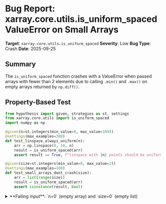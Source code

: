 # Bug Report: xarray.core.utils.is_uniform_spaced ValueError on Small Arrays

**Target**: `xarray.core.utils.is_uniform_spaced`
**Severity**: Low
**Bug Type**: Crash
**Date**: 2025-09-25

## Summary

The `is_uniform_spaced` function crashes with a ValueError when passed arrays with fewer than 2 elements due to calling `.min()` and `.max()` on empty arrays returned by `np.diff()`.

## Property-Based Test

```python
from hypothesis import given, strategies as st, settings
from xarray.core.utils import is_uniform_spaced
import numpy as np

@given(n=st.integers(min_value=0, max_value=100))
@settings(max_examples=300)
def test_linspace_always_uniform(n):
    arr = np.linspace(0, 10, n)
    result = is_uniform_spaced(arr)
    assert result == True, f"linspace with {n} points should be uniformly spaced"

@given(size=st.integers(min_value=0, max_value=2))
@settings(max_examples=100)
def test_small_arrays_dont_crash(size):
    arr = list(range(size))
    result = is_uniform_spaced(arr)
    assert isinstance(result, bool)
```

<details>

<summary>
**Failing input**: `n=0` (empty array) and `size=0` (empty list)
</summary>
```
Traceback (most recent call last):
  File "/home/npc/pbt/agentic-pbt/worker_/8/hypo.py", line 25, in <module>
    test_linspace_always_uniform()
    ~~~~~~~~~~~~~~~~~~~~~~~~~~~~^^
  File "/home/npc/pbt/agentic-pbt/worker_/8/hypo.py", line 6, in test_linspace_always_uniform
    @settings(max_examples=300)
                   ^^^
  File "/home/npc/miniconda/lib/python3.13/site-packages/hypothesis/core.py", line 2124, in wrapped_test
    raise the_error_hypothesis_found
  File "/home/npc/pbt/agentic-pbt/worker_/8/hypo.py", line 9, in test_linspace_always_uniform
    result = is_uniform_spaced(arr)
  File "/home/npc/miniconda/lib/python3.13/site-packages/xarray/core/utils.py", line 737, in is_uniform_spaced
    return bool(np.isclose(diffs.min(), diffs.max(), **kwargs))
                           ~~~~~~~~~^^
  File "/home/npc/miniconda/lib/python3.13/site-packages/numpy/_core/_methods.py", line 47, in _amin
    return umr_minimum(a, axis, None, out, keepdims, initial, where)
ValueError: zero-size array to reduction operation minimum which has no identity
Falsifying example: test_linspace_always_uniform(
    n=0,
)
Traceback (most recent call last):
  File "/home/npc/pbt/agentic-pbt/worker_/8/hypo.py", line 38, in <module>
    test_small_arrays_dont_crash()
    ~~~~~~~~~~~~~~~~~~~~~~~~~~~~^^
  File "/home/npc/pbt/agentic-pbt/worker_/8/hypo.py", line 13, in test_small_arrays_dont_crash
    @settings(max_examples=100)
                   ^^^
  File "/home/npc/miniconda/lib/python3.13/site-packages/hypothesis/core.py", line 2124, in wrapped_test
    raise the_error_hypothesis_found
  File "/home/npc/pbt/agentic-pbt/worker_/8/hypo.py", line 16, in test_small_arrays_dont_crash
    result = is_uniform_spaced(arr)
  File "/home/npc/miniconda/lib/python3.13/site-packages/xarray/core/utils.py", line 737, in is_uniform_spaced
    return bool(np.isclose(diffs.min(), diffs.max(), **kwargs))
                           ~~~~~~~~~^^
  File "/home/npc/miniconda/lib/python3.13/site-packages/numpy/_core/_methods.py", line 47, in _amin
    return umr_minimum(a, axis, None, out, keepdims, initial, where)
ValueError: zero-size array to reduction operation minimum which has no identity
Falsifying example: test_small_arrays_dont_crash(
    size=0,
)
Running test_linspace_always_uniform...
test_linspace_always_uniform: FAILED
First failure with n=0 (empty array)
Error: ValueError: zero-size array to reduction operation minimum which has no identity

Traceback:

==================================================

Running test_small_arrays_dont_crash...
test_small_arrays_dont_crash: FAILED
First failure with size=0 (empty array)
Error: ValueError: zero-size array to reduction operation minimum which has no identity

Traceback:
```
</details>

## Reproducing the Bug

```python
from xarray.core.utils import is_uniform_spaced

# Test empty array
try:
    result = is_uniform_spaced([])
    print(f"Empty array result: {result}")
except Exception as e:
    print(f"Empty array error: {type(e).__name__}: {e}")

# Test single element array
try:
    result = is_uniform_spaced([5])
    print(f"Single element array result: {result}")
except Exception as e:
    print(f"Single element array error: {type(e).__name__}: {e}")

# Test two element array (should work)
try:
    result = is_uniform_spaced([1, 2])
    print(f"Two element array result: {result}")
except Exception as e:
    print(f"Two element array error: {type(e).__name__}: {e}")

# Test normal array (should work)
try:
    result = is_uniform_spaced([1, 2, 3, 4, 5])
    print(f"Normal array result: {result}")
except Exception as e:
    print(f"Normal array error: {type(e).__name__}: {e}")
```

<details>

<summary>
ValueError: zero-size array to reduction operation minimum which has no identity
</summary>
```
Empty array error: ValueError: zero-size array to reduction operation minimum which has no identity
Single element array error: ValueError: zero-size array to reduction operation minimum which has no identity
Two element array result: True
Normal array result: True
```
</details>

## Why This Is A Bug

This violates expected behavior because:

1. **Undocumented restriction**: The function's docstring states it returns "True if values of an array are uniformly spaced and sorted" but doesn't mention any minimum array size requirement. The function signature accepts any array-like input.

2. **Crash instead of logical return**: The function crashes with an internal numpy ValueError instead of returning a boolean. For empty arrays and single-element arrays, the mathematical question "is this uniformly spaced?" has a clear answer - vacuously true, as there are no pairs of adjacent elements that could have different spacing.

3. **Inconsistent with numpy ecosystem**: Functions like `np.linspace(0, 10, 0)` and `np.linspace(0, 10, 1)` are valid calls that produce arrays of length 0 and 1 respectively. Passing these valid numpy outputs to `is_uniform_spaced` causes a crash.

4. **Internal implementation detail leaking**: The crash occurs at line 737 in utils.py when `np.diff(arr)` returns an empty array for inputs with <2 elements, and calling `.min()` or `.max()` on empty arrays raises ValueError. This is an implementation detail that shouldn't be exposed to callers.

## Relevant Context

The `is_uniform_spaced` function is located in `/home/npc/miniconda/lib/python3.13/site-packages/xarray/core/utils.py` at lines 725-737. It's an internal utility function (not part of the public API) primarily used by xarray's plotting system to determine if coordinates are evenly spaced.

The crash occurs because:
- When input has 0 elements: `np.diff([])` returns an empty array
- When input has 1 element: `np.diff([x])` returns an empty array
- Calling `.min()` or `.max()` on an empty numpy array raises ValueError

The function works correctly for arrays with 2+ elements because `np.diff()` returns a non-empty array.

Source code reference: [xarray/core/utils.py:725-737](https://github.com/pydata/xarray/blob/main/xarray/core/utils.py#L725-L737)

## Proposed Fix

```diff
def is_uniform_spaced(arr, **kwargs) -> bool:
    """Return True if values of an array are uniformly spaced and sorted.

    >>> is_uniform_spaced(range(5))
    True
    >>> is_uniform_spaced([-4, 0, 100])
    False

    kwargs are additional arguments to ``np.isclose``
    """
    arr = np.array(arr, dtype=float)
+   if len(arr) < 2:
+       return True
    diffs = np.diff(arr)
    return bool(np.isclose(diffs.min(), diffs.max(), **kwargs))
```